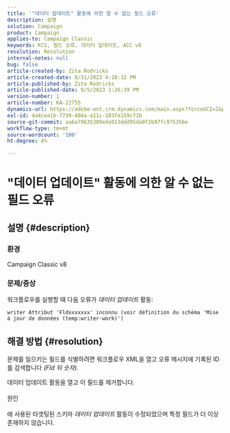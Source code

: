```yaml
---
title: '"데이터 업데이트" 활동에 의한 알 수 없는 필드 오류'
description: 설명
solution: Campaign
product: Campaign
applies-to: Campaign Classic
keywords: KCS, 필드 오류, 데이터 업데이트, ACC v8
resolution: Resolution
internal-notes: null
bug: false
article-created-by: Zita Rodricks
article-created-date: 8/31/2023 4:10:32 PM
article-published-by: Zita Rodricks
article-published-date: 9/5/2023 1:26:39 PM
version-number: 1
article-number: KA-22755
dynamics-url: https://adobe-ent.crm.dynamics.com/main.aspx?forceUCI=1&pagetype=entityrecord&etn=knowledgearticle&id=ce93f6e4-1848-ee11-be6d-6045bd0061cb
exl-id: 4a4cea1b-7730-404a-a11c-103fa159cf1b
source-git-commit: aa6a79635380eda913ddd95da0f2b97fc975356e
workflow-type: tm+mt
source-wordcount: '100'
ht-degree: 4%

---
```


# &quot;데이터 업데이트&quot; 활동에 의한 알 수 없는 필드 오류

## 설명 {#description}


### 환경

Campaign Classic v8

### 문제/증상

워크플로우를 실행할 때 다음 오류가 *데이터 업데이트* 활동:

`writer Attribut 'Fldxxxxxxx' inconnu (voir définition du schéma 'Mise à jour de données (temp:writer-work)')`


## 해결 방법 {#resolution}


문제를 일으키는 필드를 식별하려면 워크플로우 XML을 열고 오류 메시지에 기록된 ID를 검색합니다 *(FId 뒤 숫자).*

데이터 업데이트 활동을 열고 이 필드를 제거합니다.
<br><br>원인<br><br>
에 사용된 타겟팅된 스키마 *데이터 업데이트* 활동이 수정되었으며 특정 필드가 더 이상 존재하지 않습니다.
